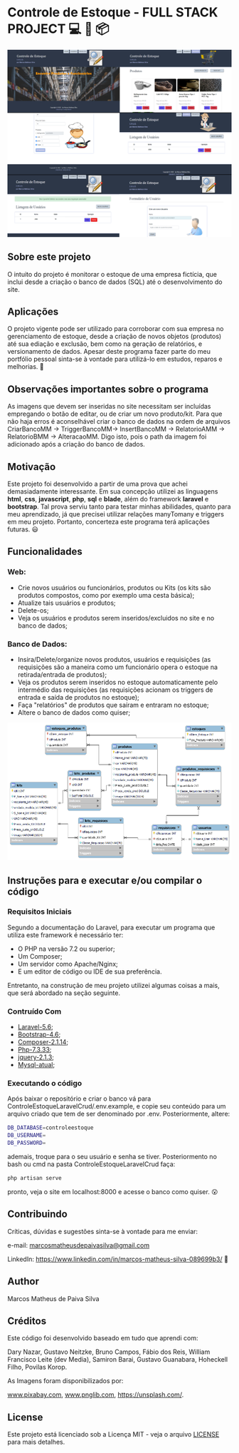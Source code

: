 # Controle de Estoque - FULL STACK PROJECT :computer: :office: :package: 

![toguether.png](https://github.com/M-MSilva/CrudControleEstoque/blob/master/toguether.png) 

## Sobre este projeto

O intuito do projeto é monitorar o estoque de uma empresa fictícia, que inclui desde a criação o banco de dados (SQL) até o desenvolvimento do site.

## Aplicações 

O projeto vigente pode ser utilizado para corroborar com sua empresa no gerenciamento de estoque, desde a criação de novos objetos (produtos) até sua ediação e exclusão, bem como na geração de relatórios, e versionamento de dados. Apesar deste programa fazer parte do meu portfólio pessoal sinta-se à vontade para utilizá-lo em estudos, reparos e melhorias. :call_me_hand:

## Observações importantes sobre o programa

As imagens que devem ser inseridas no site necessitam ser incluídas empregando o botão de editar, ou de criar um novo produto/kit. Para que não haja erros é aconselhável criar o banco de dados na ordem de arquivos CriarBancoMM -> TriggerBancoMM-> InsertBancoMM -> RelatorioAMM -> RelatorioBMM -> AlteracaoMM. Digo isto, pois o path da imagem foi adicionado após a criação do banco de dados.

## Motivação

Este projeto foi desenvolvido a partir de uma prova que achei demasiadamente interessante. Em sua concepção utilizei as linguagens **html**, **css**, **javascript**, **php**, **sql** e **blade**, além do framework **laravel** e **bootstrap**. Tal prova serviu tanto  para testar minhas abilidades, quanto para  meu aprendizado, já que precisei utilizar relações manyTomany e triggers em meu projeto. Portanto, concerteza este programa terá aplicações futuras. :smiley:

## Funcionalidades

### Web:

* Crie novos usuários ou funcionários, produtos ou Kits (os kits são produtos compostos, como por exemplo uma cesta básica);
* Atualize tais usuários e produtos;
* Delete-os;
* Veja os usuários e produtos serem inseridos/excluidos no site e no banco de dados;


### Banco de Dados:

* Insira/Delete/organize novos produtos, usuários e requisições (as requisições são a maneira como um funcionário opera o estoque na retirada/entrada de produtos);
* Veja os produtos serem inseridos no estoque automaticamente pelo intermédio das requisições (as requisições acionam os triggers de entrada e saída de produtos no estoque);
* Faça "relatórios" de produtos que saíram e entraram no estoque;
* Altere o banco de dados como quiser;

![BancoControleDeestoque.png](https://github.com/M-MSilva/CrudControleEstoque/blob/master/BancoDeDados/BancoControleDeestoque.png) 

## Instruções para e executar e/ou compilar o código

### Requisitos Iniciais

Segundo a documentação do Laravel, para executar um programa que utiliza este framework é necessário ter:

* O PHP na versão 7.2 ou superior;
* Um Composer;
* Um servidor como Apache/Nginx;
* E um editor de código ou IDE de sua preferência.

Entretanto, na construção de meu projeto utilizei algumas coisas a mais, que será abordado na seção seguinte.

### Contruído Com

* [Laravel-5.6](https://laravel.com/docs/5.6);
* [Bootstrap-4.6](https://getbootstrap.com/docs/4.6/getting-started/introduction/);
* [Composer-2.1.14](https://getcomposer.org/download/);
* [Php-7.3.33](https://www.php.net/releases/index.php);
* [jquery-2.1.3](https://jquery.com/download/);
* [Mysql-atual](https://dev.mysql.com/downloads/workbench/);


### Executando o código

Após baixar o repositório e criar o banco vá para ControleEstoqueLaravelCrud/.env.example, e copie seu conteúdo para um arquivo criado que tem de ser denominado por .env. Posteriormente, altere:

```bash
DB_DATABASE=controleestoque
DB_USERNAME=
DB_PASSWORD=
```

ademais, troque para o seu usuário e senha se tiver. Posteriormento no bash ou cmd  na pasta ControleEstoqueLaravelCrud faça:

```bash
php artisan serve
```
pronto, veja o site em localhost:8000 e acesse o banco como quiser. :open_mouth:


## Contribuindo 

Críticas, dúvidas e sugestões sinta-se à vontade para me enviar:

e-mail: marcosmatheusdepaivasilva@gmail.com

LinkedIn: https://www.linkedin.com/in/marcos-matheus-silva-089699b3/ :hugs:

## Author

Marcos Matheus de Paiva Silva

## Créditos

Este código foi desenvolvido baseado em tudo que aprendi com:

Dary Nazar, Gustavo Neitzke, Bruno Campos, Fábio dos Reis, William Francisco Leite (dev Media), Samiron Barai, Gustavo Guanabara, Hoheckell Filho, Povilas Korop.

As Imagens foram disponibilizados por:

 www.pixabay.com, www.pnglib.com, https://unsplash.com/.

## License

Este projeto está licenciado sob a Licença MIT - veja o arquivo [LICENSE](LICENSE) para mais detalhes.

